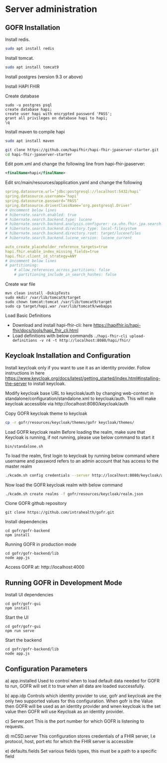 # Server administration


## GOFR Installation

Install redis.
```sh
sudo apt install redis
```
Install tomcat.
```sh
sudo apt install tomcat9
```
Install postgres (version 9.3 or above)

Install HAPI FHIR

Create database
```pgsql
sudo -u postgres psql
create database hapi;
create user hapi with encrypted password 'PASS';
grant all privileges on database hapi to hapi;
\q
```

Install maven to compile hapi
```sh
sudo apt install maven
```

```sh
git clone https://github.com/hapifhir/hapi-fhir-jpaserver-starter.git
cd hapi-fhir-jpaserver-starter
```

Edit pom.xml and change the following line from hapi-fhir-jpaserver:
```xml
<finalName>hapi</finalName>
```

Edit src/main/resources/application.yaml and change the following
```yaml
spring.datasource.url=’jdbc:postgresql://localhost:5432/hapi’
spring.datasource.username=’hapi’
spring.datasource.password=’PASS’
spring.datasource.driverClassName=’org.postgresql.Driver’
# Uncomment below lines
# hibernate.search.enabled: true
# hibernate.search.backend.type: lucene
# hibernate.search.backend.analysis.configurer: ca.uhn.fhir.jpa.search.HapiLuceneAnalysisConfigurer
# hibernate.search.backend.directory.type: local-filesystem
# hibernate.search.backend.directory.root: target/lucenefiles
# hibernate.search.backend.lucene_version: lucene_current

auto_create_placeholder_reference_targets=true
hapi.fhir.enable_index_missing_fields=true
hapi.fhir.client_id_strategy=ANY
# Uncomment below lines
# partitioning:
    # allow_references_across_partitions: false
    # partitioning_include_in_search_hashes: false
```

Create war file
```
mvn clean install -DskipTests
sudo mkdir /var/lib/tomcat9/target
sudo chown tomcat:tomcat /var/lib/tomcat9/target
sudo cp target/hapi.war /var/lib/tomcat9/webapps
```

Load Basic Definitions
* Download and install hapi-fhir-cli: here https://hapifhir.io/hapi-fhir/docs/tools/hapi_fhir_cli.html
* Load definitions with below commands `./hapi-fhir-cli upload-definitions -v r4 -t http://localhost:8080/hapi/fhir/`

## Keycloak Installation and Configuration

Install keycloak only if you want to use it as an identity provider. Follow instructions in here https://www.keycloak.org/docs/latest/getting_started/index.html#installing-the-server to install keycloak.

Modify keycloak base URL to keycloak/auth by changing web-context in standalone/configuration/standalone.xml to keycloak/auth. This will make keycloak accessible via http://localhost:8080/keycloak/auth

Copy GOFR keycloak theme to keycloak
```sh
cp -r gofr/resources/keycloak/themes/gofr keycloak/themes/
```
Load GOFR keycloak realm
Before loading the realm, make sure that Keycloak is running, if not running, please use below command to start it
```
bin/standalone.sh
```
To load the realm, first login to keycloak by running below command where username and password refers to an admin account that has access to the master realm
```sh
./kcadm.sh config credentials --server http://localhost:8080/keycloak/auth --realm master --user admin --password admin
```
Now load the GOFR keycloak realm with below command
```sh
./kcadm.sh create realms -f gofr/resources/keycloak/realm.json
```

Clone GOFR github repository
```
git clone https://github.com/intrahealth/gofr.git
```

Install dependencies
```
cd gofr/gofr-backend
npm install
```

Running GOFR in production mode
```
cd gofr/gofr-backend/lib
node app.js
```
Access GOFR at: http://localhost:4000

## Running GOFR in Development Mode

Install UI dependencies
```
cd gofr/gofr-gui
npm install
```

Start the UI
```
cd gofr/gofr-gui
npm run serve
```

Start the backend
```
cd gofr/gofr-backend/lib
node app.js
```

## Configuration Parameters

a)	app.installed
Used to control when to load default data needed for GOFR to run, GOFR will set it to true when all data are loaded successfully.

b)	app.idp
Controls which identity provider to use, gofr and keycloak are the only two supported values for this configuration. When gofr is the Value then GOFR will be used as an identity provider and wnen keycloak is the set value then GOFR will use Keycloak as an identity provider.

c)	Server.port
This is the port number for which GOFR is listening to requests.

d)	mCSD.server
This configuration stores credentials of a FHIR server, I.e protocol, host, port etc for which the FHIR server is accessible

e)	defaults.fields
Set various fields types, this must be a path to a specific field
